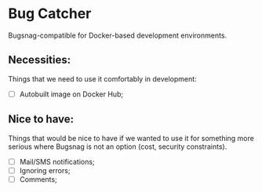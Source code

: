 # Bug Catcher
Bugsnag-compatible for Docker-based development environments.

## Necessities:

Things that we need to use it comfortably in development:

- [ ] Autobuilt image on Docker Hub;

## Nice to have:

Things that would be nice to have if we wanted to use it for something more serious where Bugsnag is not an option (cost, security constraints).

- [ ] Mail/SMS notifications;
- [ ] Ignoring errors;
- [ ] Comments;
